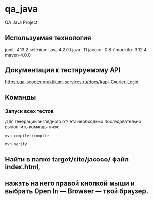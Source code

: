 # qa_java

QA Java Project

## Используемая технология

junit- 4.13.2
selenium-java 4.27.0
java- 11
jacoco- 0.8.7
mockito- 3.12.4
maven-4.0.0

## Документация к тестируемому API

https://qa-scooter.praktikum-services.ru/docs/#api-Courier-Login

## Команды

### Запуск всех тестов

Для генерации англядного отчёта необходимо последовательно выполнить команды ниже

``` 1. компилирует код (через терминал)
mvn compiler:compile
``` 

``` 2. 2 раза нажать кнопку ctrl и выбрать mvn verify
mvn verify
```

## Найти в папке target/site/jacoco/ файл index.html,
## нажать на него правой кнопкой мыши и выбрать Open In — Browser — твой браузер.